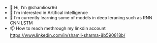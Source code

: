 - 👋 Hi, I’m @shamliosr96
- 👀 I’m interested in Artifical intelligence
- 🌱 I’m currently learning some of models in deep leraning such as RNN CNN LSTM
- 📫 How to reach methrough my linkdin account https://www.linkedin.com/in/shamli-sharma-8b590818b/

<!---
shamliosr96/shamliosr96 is a ✨ special ✨ repository because its `README.md` (this file) appears on your GitHub profile.
You can click the Preview link to take a look at your changes.
--->
